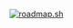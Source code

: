 [![roadmap.sh](https://roadmap.sh/card/wide/67585f35ecc889bb0dc1583c?variant=light)](https://roadmap.sh)
